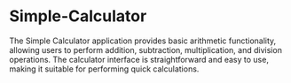 # Simple-Calculator
The Simple Calculator application provides basic arithmetic functionality, allowing users to perform addition, subtraction, multiplication, and division operations. The calculator interface is straightforward and easy to use, making it suitable for performing quick calculations.
